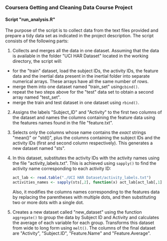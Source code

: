 ### Coursera Getting and Cleaning Data Course Project

#### Script "run_analysis.R"

The purpose of the script is to collect data from the text files
provided and prepare a tidy data set as indicated in the
project description. The script consists of the following
parts:

1. Collects and merges all the data in one dataset. Assuming
that the data is available in the folder "UCI HAR Dataset" located in the working directory, the script will:
  * for the "train" dataset, load the subject IDs, the activity IDs, the feature data and the
   inertial data present in the inertial folder
   into separate numerical arrays. These arrays have all the same  number of rows.
  * merge them into one dataset named "train_set"
   using`cbind()`.
  * repeat the two steps above for the "test" data set to obtain a second array named "test_set".
  * merge the train and test dataset in one dataset using `rbind()`.  
2. Assigns the labels "Subject_ID" and "Activity" to the first two columns of the dataset and names the columns containing the feature data using the features names found in the file "feature.txt".

3. Selects only the columns whose name contains the _exact_ strings "mean()" or "std()", plus the columns containing the subject IDs and the activity IDs (first and second column respectively). This generates a new dataset named "sts".
4. In this dataset, substitutes the activity IDs with the activity names using the file "activity_labels.txt". This is achieved using `sapply()` to find the activity name corresponding to each activity ID:
    ```R
    act_lab <- read.table("./UCI HAR Dataset/activity_labels.txt")
    activities_names <- sapply(sts[,2], function(x) act_lab[act_lab[,1] == x, 2])
    ```
    Also, it modifies the columns names corresponding to the features data by replacing the parentheses with multiple dots, and then substituting two or more dots with a single dot.

5. Creates a new dataset called "new_dataset" using the function `aggregate()` to group the data by Subject ID and Activity and calculates the average of each variable for each group. Transforms this dataset from wide to long form using `melt()`. The columns of the final dataset are "Activity", "Subject.ID", "Feature.Name" and "Feature.Average".
